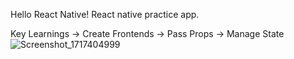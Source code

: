 Hello React Native!
React native practice app.

Key Learnings
-> Create Frontends
-> Pass Props
-> Manage State
![Screenshot_1717404999](https://github.com/HacerYaman/todoList-ReactNative/assets/109144995/dcc393fe-f87f-4b61-a4f6-25ff041f903b)
